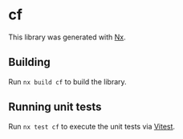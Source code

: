 # cf

This library was generated with [Nx](https://nx.dev).

## Building

Run `nx build cf` to build the library.

## Running unit tests

Run `nx test cf` to execute the unit tests via [Vitest](https://vitest.dev/).
